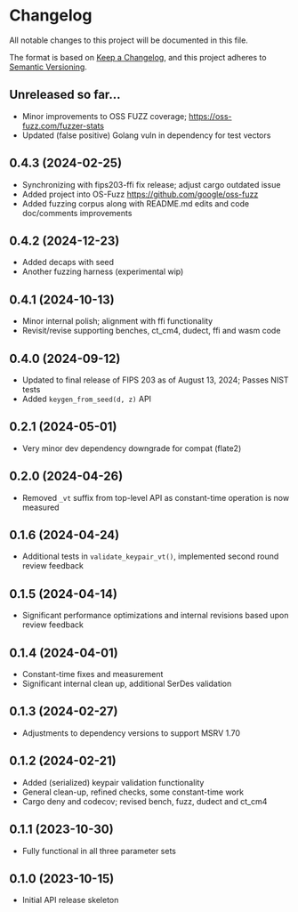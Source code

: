 # Changelog

All notable changes to this project will be documented in this file.

The format is based on [Keep a Changelog](https://keepachangelog.com/en/1.0.0/),
and this project adheres to [Semantic Versioning](https://semver.org/spec/v2.0.0.html).

## Unreleased so far...

- Minor improvements to OSS FUZZ coverage; https://oss-fuzz.com/fuzzer-stats
- Updated (false positive) Golang vuln in dependency for test vectors

## 0.4.3 (2024-02-25)

- Synchronizing with fips203-ffi fix release; adjust cargo outdated issue
- Added project into OS-Fuzz https://github.com/google/oss-fuzz
- Added fuzzing corpus along with README.md edits and code doc/comments improvements

## 0.4.2 (2024-12-23)

- Added decaps with seed
- Another fuzzing harness (experimental wip)

## 0.4.1 (2024-10-13)

- Minor internal polish; alignment with ffi functionality
- Revisit/revise supporting benches, ct_cm4, dudect, ffi and wasm code

## 0.4.0 (2024-09-12)

- Updated to final release of FIPS 203 as of August 13, 2024; Passes NIST tests
- Added `keygen_from_seed(d, z)` API

## 0.2.1 (2024-05-01)

- Very minor dev dependency downgrade for compat (flate2)

## 0.2.0 (2024-04-26)

- Removed `_vt` suffix from top-level API as constant-time operation is now measured

## 0.1.6 (2024-04-24)

- Additional tests in `validate_keypair_vt()`, implemented second round review feedback

## 0.1.5 (2024-04-14)

- Significant performance optimizations and internal revisions based upon review feedback

## 0.1.4 (2024-04-01)

- Constant-time fixes and measurement
- Significant internal clean up, additional SerDes validation

## 0.1.3 (2024-02-27)

- Adjustments to dependency versions to support MSRV 1.70

## 0.1.2 (2024-02-21)

- Added (serialized) keypair validation functionality
- General clean-up, refined checks, some constant-time work
- Cargo deny and codecov; revised bench, fuzz, dudect and ct_cm4

## 0.1.1 (2023-10-30)

- Fully functional in all three parameter sets

## 0.1.0 (2023-10-15)

- Initial API release skeleton
